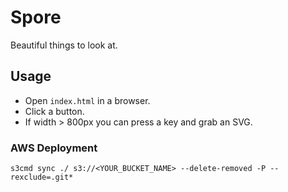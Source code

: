 # Spore

Beautiful things to look at.

## Usage
- Open `index.html` in a browser.
- Click a button.
- If width > 800px you can press a key and grab an SVG.

### AWS Deployment
`s3cmd sync ./ s3://<YOUR_BUCKET_NAME> --delete-removed -P --rexclude=.git*`
